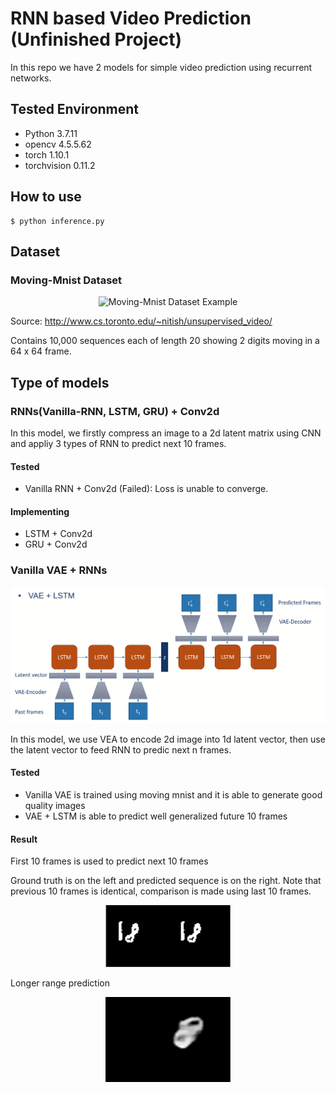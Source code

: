 # RNN based Video Prediction (Unfinished Project)

In this repo we have 2 models for simple video prediction using recurrent networks.

## Tested Environment

- Python 3.7.11
- opencv 4.5.5.62
- torch 1.10.1
- torchvision 0.11.2

## How to use

```
$ python inference.py
```

## Dataset
### Moving-Mnist Dataset
<p align="center">
    <img width="200" src="http://www.cs.toronto.edu/~nitish/unsupervised_video/images/000001.gif" alt="Moving-Mnist Dataset Example">
</p>

Source: http://www.cs.toronto.edu/~nitish/unsupervised_video/

Contains 10,000 sequences each of length 20 showing 2 digits moving in a 64 x 64 frame.

## Type of models

### RNNs(Vanilla-RNN, LSTM, GRU) + Conv2d

In this model, we firstly compress an image to a 2d latent matrix using CNN and appliy 3 types of RNN to predict next 10 frames.

#### Tested

- Vanilla RNN + Conv2d (Failed): Loss is unable to converge.

#### Implementing

- LSTM + Conv2d
- GRU + Conv2d

### Vanilla VAE + RNNs

<p align="center">
    <img src="https://github.com/Eliyas0007/RNNbasedVideoPrediction/blob/main/images/Model_architecture.png" alt="long range prediction"> 
</p>

In this model, we use VEA to encode 2d image into 1d latent vector, then use the latent vector to feed RNN to predic next n frames.

#### Tested

- Vanilla VAE is trained using moving mnist and it is able to generate good quality images
- VAE + LSTM is able to predict well generalized future 10 frames

#### Result

First 10 frames is used to predict next 10 frames

Ground truth is on the left and predicted sequence is on the right. Note that previous 10 frames is identical, comparison is made using last 10 frames.

<p align="center">
    <img width="200" src="https://github.com/Eliyas0007/RNNbasedVideoPrediction/blob/main/images/single_batch_prediction.gif" alt="single batch prediction"> 
</p>

Longer range prediction 

<p align="center">
    <img width="200" src="https://github.com/Eliyas0007/RNNbasedVideoPrediction/blob/main/images/Long_range_prediction.gif" alt="long range prediction"> 
</p>


